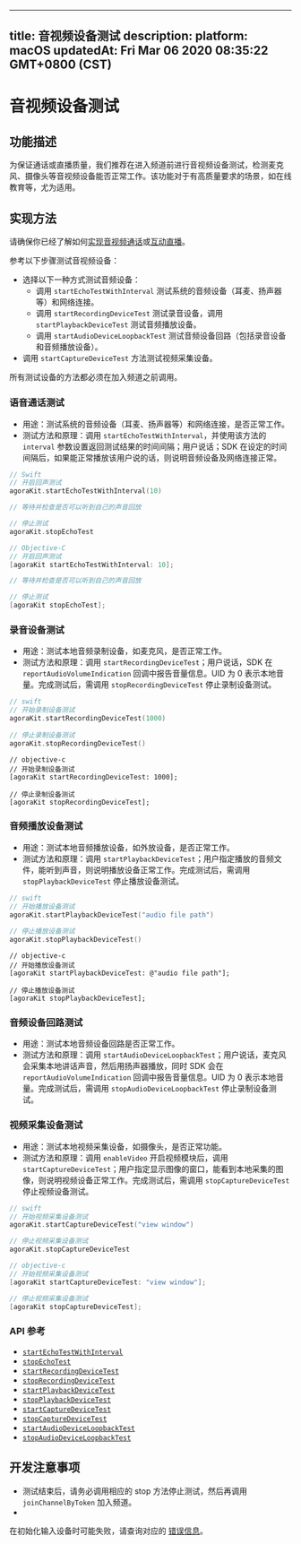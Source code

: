 
---
title: 音视频设备测试
description: 
platform: macOS
updatedAt: Fri Mar 06 2020 08:35:22 GMT+0800 (CST)
---
# 音视频设备测试
## 功能描述

为保证通话或直播质量，我们推荐在进入频道前进行音视频设备测试，检测麦克风、摄像头等音视频设备能否正常工作。该功能对于有高质量要求的场景，如在线教育等，尤为适用。

## 实现方法

请确保你已经了解如何[实现音视频通话](../../cn/Audio%20Broadcast/start_call_mac.md)或[互动直播](../../cn/Audio%20Broadcast/start_live_mac.md)。

参考以下步骤测试音视频设备：

- 选择以下一种方式测试音频设备：
	- 调用 `startEchoTestWithInterval` 测试系统的音频设备（耳麦、扬声器等）和网络连接。
	- 调用 `startRecordingDeviceTest` 测试录音设备，调用 `startPlaybackDeviceTest` 测试音频播放设备。
	- 调用 `startAudioDeviceLoopbackTest` 测试音频设备回路（包括录音设备和音频播放设备）。
- 调用 `startCaptureDeviceTest` 方法测试视频采集设备。

<div class="alert note">所有测试设备的方法都必须在加入频道之前调用。</div>

### 语音通话测试

- 用途：测试系统的音频设备（耳麦、扬声器等）和网络连接，是否正常工作。
- 测试方法和原理：调用 `startEchoTestWithInterval`，并使用该方法的 `interval` 参数设置返回测试结果的时间间隔；用户说话；SDK 在设定的时间间隔后，如果能正常播放该用户说的话，则说明音频设备及网络连接正常。

```swift
// Swift
// 开启回声测试
agoraKit.startEchoTestWithInterval(10)

// 等待并检查是否可以听到自己的声音回放

// 停止测试
agoraKit.stopEchoTest
```

```objective-c
// Objective-C
// 开启回声测试
[agoraKit startEchoTestWithInterval: 10];

// 等待并检查是否可以听到自己的声音回放

// 停止测试
[agoraKit stopEchoTest];
```

### 录音设备测试

- 用途：测试本地音频录制设备，如麦克风，是否正常工作。
- 测试方法和原理：调用 `startRecordingDeviceTest`；用户说话，SDK 在 `reportAudioVolumeIndication` 回调中报告音量信息。UID 为 0 表示本地音量。完成测试后，需调用 `stopRecordingDeviceTest` 停止录制设备测试。

```swift	
// swift
// 开始录制设备测试
agoraKit.startRecordingDeviceTest(1000)
	
// 停止录制设备测试
agoraKit.stopRecordingDeviceTest()
```

```oc
// objective-c
// 开始录制设备测试
[agoraKit startRecordingDeviceTest: 1000];

// 停止录制设备测试
[agoraKit stopRecordingDeviceTest];
```


### 音频播放设备测试

- 用途：测试本地音频播放设备，如外放设备，是否正常工作。
- 测试方法和原理：调用 `startPlaybackDeviceTest`；用户指定播放的音频文件，能听到声音，则说明播放设备正常工作。完成测试后，需调用 `stopPlaybackDeviceTest` 停止播放设备测试。

```swift
// swift
// 开始播放设备测试
agoraKit.startPlaybackDeviceTest("audio file path")
	
// 停止播放设备测试
agoraKit.stopPlaybackDeviceTest()
```

```oc
// objective-c
// 开始播放设备测试
[agoraKit startPlaybackDeviceTest: @"audio file path"];

// 停止播放设备测试
[agoraKit stopPlaybackDeviceTest];
```

### 音频设备回路测试

- 用途：测试本地音频设备回路是否正常工作。
- 测试方法和原理：调用 `startAudioDeviceLoopbackTest`；用户说话，麦克风会采集本地讲话声音，然后用扬声器播放，同时 SDK 会在 `reportAudioVolumeIndication` 回调中报告音量信息。UID 为 0 表示本地音量。完成测试后，需调用 `stopAudioDeviceLoopbackTest` 停止录制设备测试。

### 视频采集设备测试

- 用途：测试本地视频采集设备，如摄像头，是否正常功能。
- 测试方法和原理：调用 `enableVideo` 开启视频模块后，调用 `startCaptureDeviceTest`；用户指定显示图像的窗口，能看到本地采集的图像，则说明视频设备正常工作。完成测试后，需调用 `stopCaptureDeviceTest` 停止视频设备测试。

```swift
// swift
// 开始视频采集设备测试
agoraKit.startCaptureDeviceTest("view window")

// 停止视频采集设备测试
agoraKit.stopCaptureDeviceTest
```

```objective-c
// objective-c
// 开始视频采集设备测试
[agoraKit startCaptureDeviceTest: "view window"];

// 停止视频采集设备测试
[agoraKit stopCaptureDeviceTest];
```


### API 参考

* [`startEchoTestWithInterval`](https://docs.agora.io/cn/Audio%20Broadcast/API%20Reference/oc/Classes/AgoraRtcEngineKit.html#//api/name/startEchoTestWithInterval:successBlock:)
* [`stopEchoTest`](https://docs.agora.io/cn/Audio%20Broadcast/API%20Reference/oc/Classes/AgoraRtcEngineKit.html#//api/name/stopEchoTest)
* [`startRecordingDeviceTest`](https://docs.agora.io/cn/Audio%20Broadcast/API%20Reference/oc/Classes/AgoraRtcEngineKit.html#//api/name/startRecordingDeviceTest:)
* [`stopRecordingDeviceTest`](https://docs.agora.io/cn/Audio%20Broadcast/API%20Reference/oc/Classes/AgoraRtcEngineKit.html#//api/name/stopRecordingDeviceTest.)
* [`startPlaybackDeviceTest`](https://docs.agora.io/cn/Audio%20Broadcast/API%20Reference/oc/Classes/AgoraRtcEngineKit.html#//api/name/startPlaybackDeviceTest:)
* [`stopPlaybackDeviceTest`](https://docs.agora.io/cn/Audio%20Broadcast/API%20Reference/oc/Classes/AgoraRtcEngineKit.html#//api/name/stopPlaybackDeviceTest)
* [`startCaptureDeviceTest`](https://docs.agora.io/cn/Audio%20Broadcast/API%20Reference/oc/Classes/AgoraRtcEngineKit.html#//api/name/startCaptureDeviceTest:)
* [`stopCaptureDeviceTest`](https://docs.agora.io/cn/Audio%20Broadcast/API%20Reference/oc/Classes/AgoraRtcEngineKit.html#//api/name/stopCaptureDeviceTest)
* [`startAudioDeviceLoopbackTest`](https://docs.agora.io/cn/Audio%20Broadcast/API%20Reference/oc/Classes/AgoraRtcEngineKit.html#//api/name/startAudioDeviceLoopbackTest:)
* [`stopAudioDeviceLoopbackTest`](https://docs.agora.io/cn/Audio%20Broadcast/API%20Reference/oc/Classes/AgoraRtcEngineKit.html#//api/name/stopAudioDeviceLoopbackTest)

## 开发注意事项

- 测试结束后，请务必调用相应的 stop 方法停止测试，然后再调用 `joinChannelByToken` 加入频道。
- 
在初始化输入设备时可能失败，请查询对应的 [错误信息](https://docs.agora.io/cn/Audio%20Broadcast/API%20Reference/oc/Constants/AgoraErrorCode.html)。
